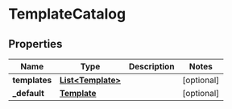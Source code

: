 
# TemplateCatalog

## Properties
Name | Type | Description | Notes
------------ | ------------- | ------------- | -------------
**templates** | [**List&lt;Template&gt;**](Template.md) |  |  [optional]
**_default** | [**Template**](Template.md) |  |  [optional]



